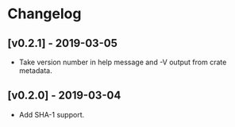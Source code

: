 # Changelog

## [v0.2.1] - 2019-03-05

- Take version number in help message and -V output from crate metadata.

## [v0.2.0] - 2019-03-04

- Add SHA-1 support.
